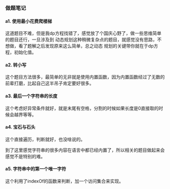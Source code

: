 ### 做题笔记

#### a1. 使用最小花费爬楼梯

这道题目不难，但是我dp方程找错了，感觉放了个国庆心野了，做一些思维简单的题目还行，一旦涉及到
动态规划这种稍微复杂点的题目，就感觉没有思路，不想做，看了题解之后发现原来这么简单，总之动态
规划的关键带你就在于dp方程，初始化值。

#### a2. 转小写

这个题目方法很多，最简单的无非就是使用内置函数，因为内置函数经过了无数的前辈打磨，比起自己这半吊子肯定要好很多。

#### a3. 最后一个字符串的长度

这个考虑好异常条件就好，就是末尾有空格，分割的时候如果长度是0直接取的时候会越界等等。

#### a4. 宝石与石头

这个直接遍历，判断就好，也没啥说的。

到了这里感觉字符串的很多内容在语言中都已经内置了，所以相关的题目做起来会感觉不是特别的难。

#### a5. 字符串中的第一个唯一字符

这个利用了indexOf的函数来判断，加一个访问集合来实现。